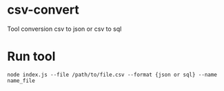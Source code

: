 # csv-convert
Tool conversion csv to json or csv to sql

# Run tool
`node index.js --file /path/to/file.csv --format {json or sql} --name name_file`